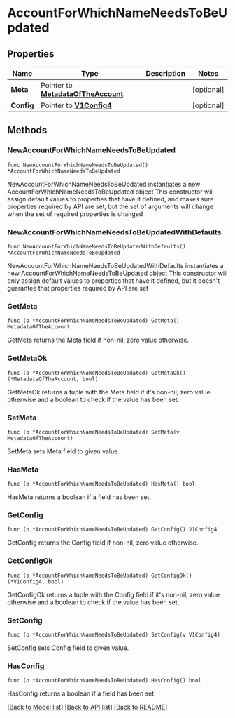 # AccountForWhichNameNeedsToBeUpdated

## Properties

Name | Type | Description | Notes
------------ | ------------- | ------------- | -------------
**Meta** | Pointer to [**MetadataOfTheAccount**](MetadataOfTheAccount.md) |  | [optional] 
**Config** | Pointer to [**V1Config4**](V1Config4.md) |  | [optional] 

## Methods

### NewAccountForWhichNameNeedsToBeUpdated

`func NewAccountForWhichNameNeedsToBeUpdated() *AccountForWhichNameNeedsToBeUpdated`

NewAccountForWhichNameNeedsToBeUpdated instantiates a new AccountForWhichNameNeedsToBeUpdated object
This constructor will assign default values to properties that have it defined,
and makes sure properties required by API are set, but the set of arguments
will change when the set of required properties is changed

### NewAccountForWhichNameNeedsToBeUpdatedWithDefaults

`func NewAccountForWhichNameNeedsToBeUpdatedWithDefaults() *AccountForWhichNameNeedsToBeUpdated`

NewAccountForWhichNameNeedsToBeUpdatedWithDefaults instantiates a new AccountForWhichNameNeedsToBeUpdated object
This constructor will only assign default values to properties that have it defined,
but it doesn't guarantee that properties required by API are set

### GetMeta

`func (o *AccountForWhichNameNeedsToBeUpdated) GetMeta() MetadataOfTheAccount`

GetMeta returns the Meta field if non-nil, zero value otherwise.

### GetMetaOk

`func (o *AccountForWhichNameNeedsToBeUpdated) GetMetaOk() (*MetadataOfTheAccount, bool)`

GetMetaOk returns a tuple with the Meta field if it's non-nil, zero value otherwise
and a boolean to check if the value has been set.

### SetMeta

`func (o *AccountForWhichNameNeedsToBeUpdated) SetMeta(v MetadataOfTheAccount)`

SetMeta sets Meta field to given value.

### HasMeta

`func (o *AccountForWhichNameNeedsToBeUpdated) HasMeta() bool`

HasMeta returns a boolean if a field has been set.

### GetConfig

`func (o *AccountForWhichNameNeedsToBeUpdated) GetConfig() V1Config4`

GetConfig returns the Config field if non-nil, zero value otherwise.

### GetConfigOk

`func (o *AccountForWhichNameNeedsToBeUpdated) GetConfigOk() (*V1Config4, bool)`

GetConfigOk returns a tuple with the Config field if it's non-nil, zero value otherwise
and a boolean to check if the value has been set.

### SetConfig

`func (o *AccountForWhichNameNeedsToBeUpdated) SetConfig(v V1Config4)`

SetConfig sets Config field to given value.

### HasConfig

`func (o *AccountForWhichNameNeedsToBeUpdated) HasConfig() bool`

HasConfig returns a boolean if a field has been set.


[[Back to Model list]](../README.md#documentation-for-models) [[Back to API list]](../README.md#documentation-for-api-endpoints) [[Back to README]](../README.md)


